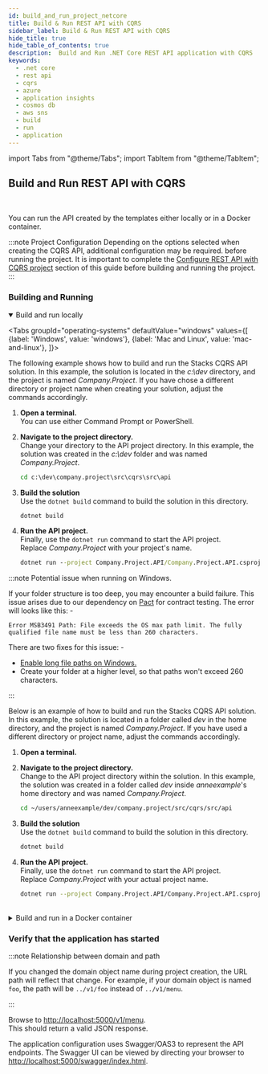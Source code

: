 ```yaml
---
id: build_and_run_project_netcore
title: Build & Run REST API with CQRS
sidebar_label: Build & Run REST API with CQRS
hide_title: true
hide_table_of_contents: true
description:  Build and Run .NET Core REST API application with CQRS
keywords:
  - .net core
  - rest api
  - cqrs
  - azure
  - application insights
  - cosmos db
  - aws sns
  - build
  - run
  - application
---
```


import Tabs from "@theme/Tabs";
import TabItem from "@theme/TabItem";

## Build and Run REST API with CQRS

<br />

You can run the API created by the templates either locally or in a Docker container.

:::note  Project Configuration
Depending on the options selected when creating the CQRS API, additional configuration may be required.
 before running the project.  It is important to complete the [Configure REST API with CQRS project](https://stacks.ensono.com/docs/workloads/azure/backend/netcore/quickstart/web_api_cqrs/configure_project_netcore) section of this guide before building and running the project.
:::

### Building and Running

<details open>
<summary>Build and run locally</summary>

<div>

<Tabs
groupId="operating-systems"
defaultValue="windows"
values={[
{label: 'Windows', value: 'windows'},
{label: 'Mac and Linux', value: 'mac-and-linux'},
]}>

<TabItem value="windows">

The following example shows how to build and run the Stacks CQRS API solution. In this example, the solution is located in the _c:\dev_ directory, and the project is named _Company.Project_.  If you have chose a different directory or project name when creating your solution, adjust the commands accordingly.

1. **Open a terminal.**  
   You can use either Command Prompt or PowerShell.

2. **Navigate to the project directory.**  
Change your directory to the API project directory. In this example, the solution was created in the _c:\dev_ folder and was named _Company.Project_.

   ```bat
   cd c:\dev\company.project\src\cqrs\src\api
   ```

3. **Build the solution**  
Use the `dotnet build` command to build the solution in this directory.

   ```bat
   dotnet build
   ```

4. **Run the API project.**  
Finally, use the `dotnet run` command to start the API project.  
Replace _Company.Project_ with your project's name.

   ```bat
   dotnet run --project Company.Project.API/Company.Project.API.csproj
   ```

:::note Potential issue when running on Windows.

If your folder structure is too deep, you may encounter a build failure. This issue arises due to our dependency on [Pact](https://docs.pact.io/) for contract testing.  The error will looks like this: -

```shell
Error MSB3491 Path: File exceeds the OS max path limit. The fully qualified file name must be less than 260 characters.
```

There are two fixes for this issue: -

* [Enable long file paths on Windows.](https://docs.microsoft.com/en-us/windows/win32/fileio/maximum-file-path-limitation?tabs=powershell#enable-long-paths-in-windows-10-version-1607-and-later)
* Create your folder at a higher level, so that paths won't exceed 260 characters.

:::

</TabItem>

<TabItem value="mac-and-linux">

Below is an example of how to build and run the Stacks CQRS API solution. In this example, the solution is located in a folder called _dev_ in the home directory, and the project is named _Company.Project_. If you have used a different directory or project name, adjust the commands accordingly.

1. **Open a terminal.**  

2. **Navigate to the project directory.**  
Change to the API project directory within the solution. In this example, the solution was created in a folder called _dev_ inside _anneexample_'s home directory and was named _Company.Project_.

   ```bash
   cd ~/users/anneexample/dev/company.project/src/cqrs/src/api
   ```

3. **Build the solution**  
Use the `dotnet build` command to build the solution in this directory.

   ```bash
   dotnet build
   ```

4. **Run the API project.**  
Finally, use the `dotnet run` command to start the API project.  
Replace _Company.Project_ with your actual project name.

   ```bash
   dotnet run --project Company.Project.API/Company.Project.API.csproj
   ```

</TabItem>
</Tabs>

</div>
</details>

<br />

<details>
<summary>Build and run in a Docker container</summary>

<div>

<Tabs
groupId="operating-systems"
defaultValue="windows"
values={[
{label: 'Windows', value: 'windows'},
{label: 'Mac and Linux', value: 'mac-and-linux'},
]}>

<TabItem value="windows">

The following example shows how to build and run the Stacks CQRS API solution. In this example, the solution is located in the _c:\dev_ directory, and the project is named _Company.Project_. If you have used a different directory or project name, adjust the commands accordingly.

1. **Open a terminal.**  
   You can use either Command Prompt or PowerShell.

2. **Navigate to the project directory.**  
Change to the project's root directory within the solution. In this example, the solution was created in _c:\dev_ and was named _Company.Project_.

   ```bat
   cd c:\dev\company.project\
   ```

3. **Build the Docker Image**  
Use the `docker build` command to build the Docker image from the Dockerfile in this folder.

   ```bat
   docker build -t dotnet-api -f src/cqrs/src/api/Dockerfile --build-arg self_repo_src=src/cqrs/src/api .
   ```

4. **Run the Docker Image.**  
Use the `docker run` command to start a container from the image that we just built. Use one of the commands below, bt you will need to change the `--mount` switch so that it matches the path to your appsettings.json.  You will also need to provide the values of the environment variables that you made a note of in the previous section and delete the environment variables that you are not using.

   ```bat title="Command Line"
   docker run -p 5000:8080 ^
   --mount type=bind,source=C:/dev/company.project/src/cqrs/src/api/company.project.API/appsettings.json,target=/app/config/appsettings.json  ^
   -e COSMOSDB_KEY=your-key ^
   -e EVENTHUB_CONNECTIONSTRING=your-aeh-connection-string ^
   -e SERVICEBUS_CONNECTIONSTRING=your-asb-connection-string ^
   -e STORAGE_CONNECTIONSTRING=your-aeh-storage-connection-string ^
   -e TOPIC_ARN=your-aws-sns-topic-arn ^
   dotnet-api:latest
   ```

   ```bat title="PowerShell"
   docker run -p 5000:8080 `
   --mount type=bind,source=C:/dev/company.project/src/cqrs/src/api/company.project.API/appsettings.json,target=/app/config/appsettings.json `
   -e COSMOSDB_KEY=your-key `
   -e EVENTHUB_CONNECTIONSTRING=your-aeh-connection-string `
   -e SERVICEBUS_CONNECTIONSTRING=your-asb-connection-string `
   -e STORAGE_CONNECTIONSTRING=your-aeh-storage-connection-string `
   -e TOPIC_ARN=your-aws-sns-topic-arn `
   dotnet-api:latest
   ```

</TabItem>

<TabItem value="mac-and-linux">

1. Open **Terminal**.

2. **Navigate to the project directory.**  
Change to the API project directory within the solution. In this example, the solution was created in a folder called _dev_ inside _anneexample_'s home directory and was named _Company.Project_.

   ```bash
   cd ~/users/anneexample/dev/company.project
   ```

3. **Build the Docker Image**  
Use the `docker build` command to build the Docker image from the Dockerfile in this folder.

   ```bat
      docker build -t dotnet-api -f src/cqrs/src/api/Dockerfile --build-arg self_repo_src=src/cqrs/src/api .
   ```

4. **Run the Docker Image.**  
Use the `docker run` command to start a container from the image that we just built. Use one of the commands below, bt you will need to change the `--mount` switch so that it matches the path to your appsettings.json.  You will also need to provide the values of the environment variables that you made a note of in the previous section and delete the environment variables that you are not using.

   ```bash
   docker run -p 5000:8080 \
   --mount type=bind,source=C:/dev/company.project/src/cqrs/src/api/company.project.API/appsettings.json,target=/app/config/appsettings.json\
   -e COSMOSDB_KEY=your-key \
   -e SERVICEBUS_CONNECTIONSTRING=your-asb-connection-string \
   -e EVENTHUB_CONNECTIONSTRING=your-aeh-connection-string \
   -e STORAGE_CONNECTIONSTRING=your-aeh-storage-connection-string \
   dotnet-api:latest
   ```

</TabItem>
</Tabs>

:::note Environment Variables

When running the Docker container, you need to pass your environment variables using the `-e` switch. The commands above show every environment variable.  You should replace the placeholders with actual secrets that you made a note of when you followed the [Configure REST API with CQRS project](https://stacks.ensono.com/docs/workloads/azure/backend/netcore/quickstart/web_api_cqrs/configure_project_netcore) step of this guide and remove the environment variables that you are not using.

The table below describes each environment variable.

| Environment Variable name   | Environment Variable required when...               |
|-----------------------------|-----------------------------------------------------|
| COSMOSDB_KEY                | When _Cosmos DB_ is your database service.          |
| EVENTHUB_CONNECTIONSTRING   | When _Azure Event Hubs_ is your messaging service.  |
| SERVICEBUS_CONNECTIONSTRING | When _Azure Service Bus_ is your messaging service. |
| TOPIC_ARN                   | When _AWS SNS_ is your messaging service.           |

:::

:::note appsettings.json

Note that we mount the **appsettings.json** file when running locally, but we do not do this when the full project is deployed to Azure.  This is because when the project is deployed to Azure, the build process will perform the substitution.

:::

</div>
</details>

### Verify that the application has started

:::note Relationship between domain and path

If you changed the domain object name during project creation, the URL path will reflect that change. For example, if your domain object is named `foo`, the path will be `../v1/foo` instead of `../v1/menu`.

:::

Browse to [http://localhost:5000/v1/menu](http://localhost:5000/v1/menu).  
This should return a valid JSON response.

The application configuration uses Swagger/OAS3 to represent the API endpoints. The Swagger UI can be viewed by directing your
browser to [http://localhost:5000/swagger/index.html](http://localhost:5000/swagger/index.html).

